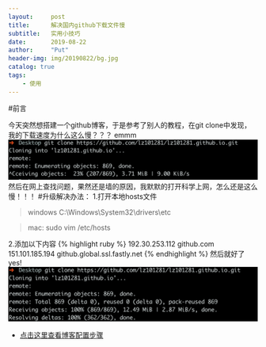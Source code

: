 ```yaml
---
layout:     post
title:      解决国内github下载文件慢
subtitle:   实用小技巧
date:       2019-08-22
author:     "Put"
header-img: img/20190822/bg.jpg
catalog: true
tags:
    - 使用
---
```

#前言

今天突然想搭建一个github博客，于是参考了别人的教程，在git clone中发现，我的下载速度为什么这么慢？？？ emmm
![](/img/20190822/old.png)
然后在网上查找问题，果然还是墙的原因，我默默的打开科学上网，怎么还是这么慢！！！
#升级解决办法：
1.打开本地hosts文件
>windows C:\Windows\System32\drivers\etc

>mac: sudo vim /etc/hosts

2.添加以下内容
{% highlight ruby %}
    192.30.253.112 github.com
    151.101.185.194 github.global.ssl.fastly.net
{% endhighlight %}
然后就好了 yes!
![](/img/20190822/new.png)
- [点击这里查看博客配置步骤](https://github.com/qiubaiying/qiubaiying.github.io/wiki/%E5%8D%9A%E5%AE%A2%E6%90%AD%E5%BB%BA%E8%AF%A6%E7%BB%86%E6%95%99%E7%A8%8B)

